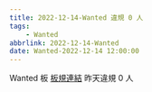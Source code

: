 ```yaml
---
title: 2022-12-14-Wanted 違規 0 人
tags:
    - Wanted
abbrlink: 2022-12-14-Wanted
date: Wanted-2022-12-14 12:00:00
---
```

Wanted 板 [板規連結](https://www.ptt.cc/bbs/Wanted/M.1608829773.A.D3B.html)
昨天違規 0 人
